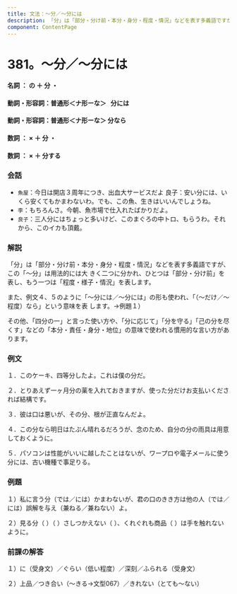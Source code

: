```yaml
---
title: 文法：～分／～分には
description: 「分」は「部分・分け前・本分・身分・程度・情況」などを表す多義語ですが、この「～分」は用法的には大 きく二つに分かれ、ひとつは「部分・分け前」を表し、もう一つは「程度・様子・情況」を表します。
component: ContentPage
---
```



# 381。～分／～分には
#### 名詞 ： の ＋ 分 ・
#### 動詞・形容詞：普通形＜ナ形ーな＞   分には  
#### 動詞・形容詞：普通形＜ナ形ーな＞   分なら  
#### 数詞 ： × ＋ 分 ・
#### 数詞 ： × ＋ 分する  
### 会話
- `魚屋`：今日は開店３周年につき、出血大サービスだよ 良子：安い分には、いくら安くてもかまわないわ。でも、この魚、生きはいいんでしょうね。
- `李`：もちろんさ。今朝、魚市場で仕入れたばかりだよ。
- `良子`：三人分にはちょっと多いけど、このまぐろの中トロ、もらうわ。それから、このイカも頂戴。
### 解説
「分」は「部分・分け前・本分・身分・程度・情況」などを表す多義語ですが、この「～分」は用法的には大 きく二つに分かれ、ひとつは「部分・分け前」を表し、もう一つは「程度・様子・情況」を表します。

また、例文４、５のように「～分には／～分には」の形も使われ、「（～だけ／～程度）なら」という意味を表 します。→例題１）

その他、「四分の一」と言った使い方や、「分に応じて」「分を守る」「己の分を尽くす」などの「本分・責任・身分・地位」の意味で使われる慣用的な言い方があります。
### 例文
１．このケーキ、四等分したよ。これは僕の分だ。

２．とりあえず一ヶ月分の薬を入れておきますが、使った分だけお支払いくだされば結構です。

３．彼は口は悪いが、その分、根が正直なんだよ。

４．この分なら明日はたぶん晴れるだろうが、念のため、自分の分の雨具は用意しておくように。

５．パソコンは性能がいいに越したことはないが、ワープロや電子メールに使う分には、古い機種で事足りる。
### 例題
１）私に言う分（では／には）かまわないが、君の口のきき方は他の人（では／には）誤解を与え（兼ねる／兼ねない）よ。

２）見る分（ ）（ ）さしつかえない（ ）、くれぐれも商品（ ）は手を触れないように。
### 前課の解答
１）に（受身文）／ぐらい（低い程度）／深刻／ふられる（受身文）

２）上品／つき合い（～きる→文型067）／きれない（とても～ない）
